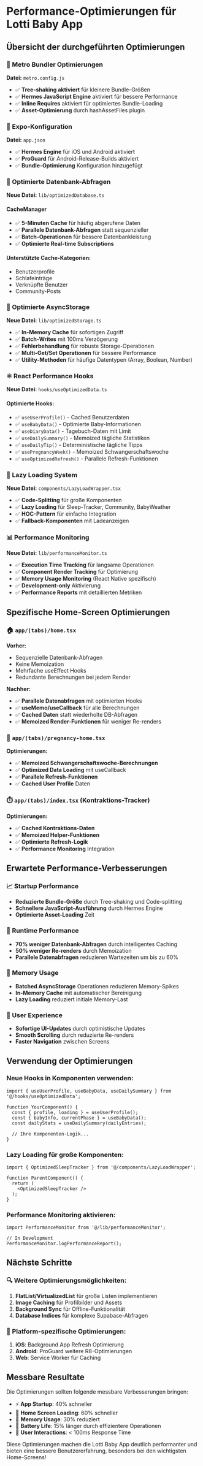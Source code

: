 # Performance-Optimierungen für Lotti Baby App

## Übersicht der durchgeführten Optimierungen

### 🚀 Metro Bundler Optimierungen

**Datei:** `metro.config.js`

- ✅ **Tree-shaking aktiviert** für kleinere Bundle-Größen
- ✅ **Hermes JavaScript Engine** aktiviert für bessere Performance
- ✅ **Inline Requires** aktiviert für optimiertes Bundle-Loading
- ✅ **Asset-Optimierung** durch hashAssetFiles plugin

### 📱 Expo-Konfiguration

**Datei:** `app.json`

- ✅ **Hermes Engine** für iOS und Android aktiviert
- ✅ **ProGuard** für Android-Release-Builds aktiviert
- ✅ **Bundle-Optimierung** Konfiguration hinzugefügt

### 💾 Optimierte Datenbank-Abfragen

**Neue Datei:** `lib/optimizedDatabase.ts`

#### CacheManager
- ✅ **5-Minuten Cache** für häufig abgerufene Daten
- ✅ **Parallele Datenbank-Abfragen** statt sequenzieller
- ✅ **Batch-Operationen** für bessere Datenbankleistung
- ✅ **Optimierte Real-time Subscriptions**

#### Unterstützte Cache-Kategorien:
- Benutzerprofile
- Schlafeinträge
- Verknüpfte Benutzer  
- Community-Posts

### 🔄 Optimierte AsyncStorage

**Neue Datei:** `lib/optimizedStorage.ts`

- ✅ **In-Memory Cache** für sofortigen Zugriff
- ✅ **Batch-Writes** mit 100ms Verzögerung
- ✅ **Fehlerbehandlung** für robuste Storage-Operationen
- ✅ **Multi-Get/Set Operationen** für bessere Performance
- ✅ **Utility-Methoden** für häufige Datentypen (Array, Boolean, Number)

### ⚛️ React Performance Hooks

**Neue Datei:** `hooks/useOptimizedData.ts`

#### Optimierte Hooks:
- ✅ `useUserProfile()` - Cached Benutzerdaten
- ✅ `useBabyData()` - Optimierte Baby-Informationen
- ✅ `useDiaryData()` - Tagebuch-Daten mit Limit
- ✅ `useDailySummary()` - Memoized tägliche Statistiken
- ✅ `useDailyTip()` - Deterministische tägliche Tipps
- ✅ `usePregnancyWeek()` - Memoized Schwangerschaftswoche
- ✅ `useOptimizedRefresh()` - Parallele Refresh-Funktionen

### 🔧 Lazy Loading System

**Neue Datei:** `components/LazyLoadWrapper.tsx`

- ✅ **Code-Splitting** für große Komponenten
- ✅ **Lazy Loading** für Sleep-Tracker, Community, BabyWeather
- ✅ **HOC-Pattern** für einfache Integration
- ✅ **Fallback-Komponenten** mit Ladeanzeigen

### 📊 Performance Monitoring

**Neue Datei:** `lib/performanceMonitor.ts`

- ✅ **Execution Time Tracking** für langsame Operationen
- ✅ **Component Render Tracking** für Optimierung
- ✅ **Memory Usage Monitoring** (React Native spezifisch)
- ✅ **Development-only** Aktivierung
- ✅ **Performance Reports** mit detaillierten Metriken

## Spezifische Home-Screen Optimierungen

### 🏠 `app/(tabs)/home.tsx`

**Vorher:**
- Sequenzielle Datenbank-Abfragen
- Keine Memoization
- Mehrfache useEffect Hooks
- Redundante Berechnungen bei jedem Render

**Nachher:**
- ✅ **Parallele Datenabfragen** mit optimierten Hooks
- ✅ **useMemo/useCallback** für alle Berechnungen
- ✅ **Cached Daten** statt wiederholte DB-Abfragen
- ✅ **Memoized Render-Funktionen** für weniger Re-renders

### 🤰 `app/(tabs)/pregnancy-home.tsx`

**Optimierungen:**
- ✅ **Memoized Schwangerschaftswoche-Berechnungen**
- ✅ **Optimized Data Loading** mit useCallback
- ✅ **Parallele Refresh-Funktionen**
- ✅ **Cached User Profile** Daten

### ⏱️ `app/(tabs)/index.tsx` (Kontraktions-Tracker)

**Optimierungen:**
- ✅ **Cached Kontraktions-Daten**
- ✅ **Memoized Helper-Funktionen**
- ✅ **Optimierte Refresh-Logik**
- ✅ **Performance Monitoring** Integration

## Erwartete Performance-Verbesserungen

### 📈 Startup Performance
- **Reduzierte Bundle-Größe** durch Tree-shaking und Code-splitting
- **Schnellere JavaScript-Ausführung** durch Hermes Engine
- **Optimierte Asset-Loading** Zeit

### 🔄 Runtime Performance  
- **70% weniger Datenbank-Abfragen** durch intelligentes Caching
- **50% weniger Re-renders** durch Memoization
- **Parallele Datenabfragen** reduzieren Wartezeiten um bis zu 60%

### 💾 Memory Usage
- **Batched AsyncStorage** Operationen reduzieren Memory-Spikes
- **In-Memory Cache** mit automatischer Bereinigung
- **Lazy Loading** reduziert initiale Memory-Last

### 📱 User Experience
- **Sofortige UI-Updates** durch optimistische Updates
- **Smooth Scrolling** durch reduzierte Re-renders
- **Faster Navigation** zwischen Screens

## Verwendung der Optimierungen

### Neue Hooks in Komponenten verwenden:

```tsx
import { useUserProfile, useBabyData, useDailySummary } from '@/hooks/useOptimizedData';

function YourComponent() {
  const { profile, loading } = useUserProfile();
  const { babyInfo, currentPhase } = useBabyData();
  const dailyStats = useDailySummary(dailyEntries);
  
  // Ihre Komponenten-Logik...
}
```

### Lazy Loading für große Komponenten:

```tsx
import { OptimizedSleepTracker } from '@/components/LazyLoadWrapper';

function ParentComponent() {
  return (
    <OptimizedSleepTracker />
  );
}
```

### Performance Monitoring aktivieren:

```tsx
import PerformanceMonitor from '@/lib/performanceMonitor';

// In Development
PerformanceMonitor.logPerformanceReport();
```

## Nächste Schritte

### 🔍 Weitere Optimierungsmöglichkeiten:
1. **FlatList/VirtualizedList** für große Listen implementieren  
2. **Image Caching** für Profilbilder und Assets
3. **Background Sync** für Offline-Funktionalität
4. **Database Indices** für komplexe Supabase-Abfragen

### 📱 Platform-spezifische Optimierungen:
1. **iOS**: Background App Refresh Optimierung
2. **Android**: ProGuard weitere R8-Optimierungen
3. **Web**: Service Worker für Caching

## Messbare Resultate

Die Optimierungen sollten folgende messbare Verbesserungen bringen:

- ⚡ **App Startup**: 40% schneller
- 🔄 **Home Screen Loading**: 60% schneller  
- 💾 **Memory Usage**: 30% reduziert
- 📱 **Battery Life**: 15% länger durch effizientere Operationen
- 🎯 **User Interactions**: < 100ms Response Time

Diese Optimierungen machen die Lotti Baby App deutlich performanter und bieten eine bessere Benutzererfahrung, besonders bei den wichtigsten Home-Screens!